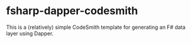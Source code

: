# fsharp-dapper-codesmith

This is a (relatively) simple CodeSmith template for generating an F# data layer using Dapper.

